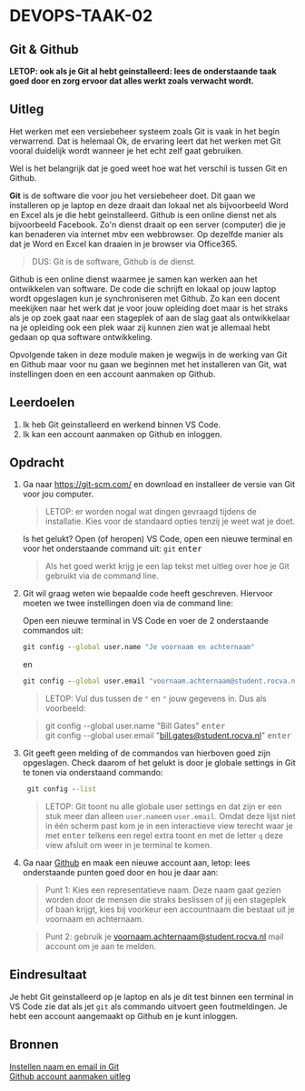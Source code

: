 # DEVOPS-TAAK-02

## Git & Github

**LETOP: ook als je Git al hebt geinstalleerd: lees de onderstaande taak goed door en zorg ervoor dat alles werkt zoals verwacht wordt.**

## Uitleg

Het werken met een versiebeheer systeem zoals Git is vaak in het begin verwarrend. Dat is helemaal Ok, de ervaring leert dat het werken met Git vooral duidelijk wordt wanneer je het echt zelf gaat gebruiken.

Wel is het belangrijk dat je goed weet hoe wat het verschil is tussen Git en Github.

**Git** is de software die voor jou het versiebeheer doet. Dit gaan we installeren op je laptop en deze draait dan lokaal net als bijvoorbeeld Word en Excel als je die hebt geinstalleerd. Github is een online dienst net als bijvoorbeeld Facebook. Zo'n dienst draait op een server (computer) die je kan benaderen via internet mbv een webbrowser. Op dezelfde manier als dat je Word en Excel kan draaien in je browser via Office365.

> DUS: Git is de software, Github is de dienst.

Github is een online dienst waarmee je samen kan werken aan het ontwikkelen van software. De code die schrijft en lokaal op jouw laptop wordt opgeslagen kun je synchroniseren met Github. Zo kan een docent meekijken naar het werk dat je voor jouw opleiding doet maar is het straks als je op zoek gaat naar een stageplek of aan de slag gaat als ontwikkelaar na je opleiding ook een plek waar zij kunnen zien wat je allemaal hebt gedaan op qua software ontwikkeling.

Opvolgende taken in deze module maken je wegwijs in de werking van Git en Github maar voor nu gaan we beginnen met het installeren van Git, wat instellingen doen en een account aanmaken op Github.

## Leerdoelen

1. Ik heb Git geinstalleerd en werkend binnen VS Code.
2. Ik kan een account aanmaken op Github en inloggen.

## Opdracht

1. Ga naar https://git-scm.com/ en download en installeer de versie van Git voor jou computer.
    > LETOP: er worden nogal wat dingen gevraagd tijdens de installatie. Kies voor de standaard opties tenzij je weet wat je doet.

    Is het gelukt? Open (of heropen) VS Code, open een nieuwe terminal en voor het onderstaande command uit: `git` <kbd>enter</kbd>

    > Als het goed werkt krijg je een lap tekst met uitleg over hoe je Git gebruikt via de command line.
2. Git wil graag weten wie bepaalde code heeft geschreven. Hiervoor moeten we twee instellingen doen via de command line:
    
    Open een nieuwe terminal in VS Code en voer de 2 onderstaande commandos uit:
   
    ```cmd
    git config --global user.name "Je voornaam en achternaam"
    ```
    en
    ```cmd
    git config --global user.email "voornaam.achternaam@student.rocva.nl"
    ```
    > LETOP: Vul dus tussen de `"` en `"` jouw gegevens in. Dus als voorbeeld:  

    > git config --global user.name "Bill Gates" <kbd>enter</kbd>  
    > git config --global user.email "bill.gates@student.rocva.nl" <kbd>enter</kbd>

3. Git geeft geen melding of de commandos van hierboven goed zijn opgeslagen. Check daarom of het gelukt is door je globale settings in Git te tonen via onderstaand commando:
   ```cmd
    git config --list
   ```
   > LETOP: Git toont nu alle globale user settings en dat zijn er een stuk meer dan alleen `user.name`en `user.email`. Omdat deze lijst niet in één scherm past kom je in een interactieve view terecht waar je met <kbd>enter</kbd> telkens een regel extra toont en met de letter `q` deze view afsluit om weer in je terminal te komen. 

4. Ga naar [Github](http://www.github.com) en maak een nieuwe account aan, letop: lees onderstaande punten goed door en hou je daar aan:
   > Punt 1: Kies een representatieve naam. Deze naam gaat gezien worden door de mensen die straks beslissen of jij een stageplek of baan krijgt, kies bij voorkeur een accountnaam die bestaat uit je voornaam en achternaam.  

   > Punt 2: gebruik je voornaam.achternaam@student.rocva.nl mail account om je aan te melden. 

## Eindresultaat

Je hebt Git geinstalleerd op je laptop en als je dit test binnen een terminal in VS Code zie dat als jet `git` als commando uitvoert geen foutmeldingen. Je hebt een account aangemaakt op Github en je kunt inloggen.

## Bronnen

[Instellen naam en email in Git](https://linuxize.com/post/how-to-configure-git-username-and-email/)  
[Github account aanmaken uitleg](https://www.wikihow.com/Create-an-Account-on-GitHub)

<!--- ------------ DIT COMMENTAAR LATEN STAAN AUB ------------
------------------ ------------------------------ ------------
------------------ eagle ref:70625497
------------------ ------------------------------ ------------
------------------ DIT COMMENTAAR LATEN STAAN AUB -------- -->